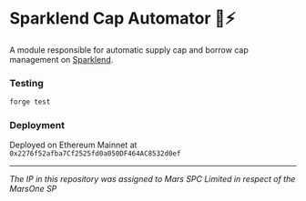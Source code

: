 # Sparklend Cap Automator 🦾⚡️

A module responsible for automatic supply cap and borrow cap management on [Sparklend](https://github.com/marsfoundation/sparklend).

### Testing

```bash
forge test
```

### Deployment
Deployed on Ethereum Mainnet at `0x2276f52afba7Cf2525fd0a050DF464AC8532d0ef`

***
*The IP in this repository was assigned to Mars SPC Limited in respect of the MarsOne SP*
